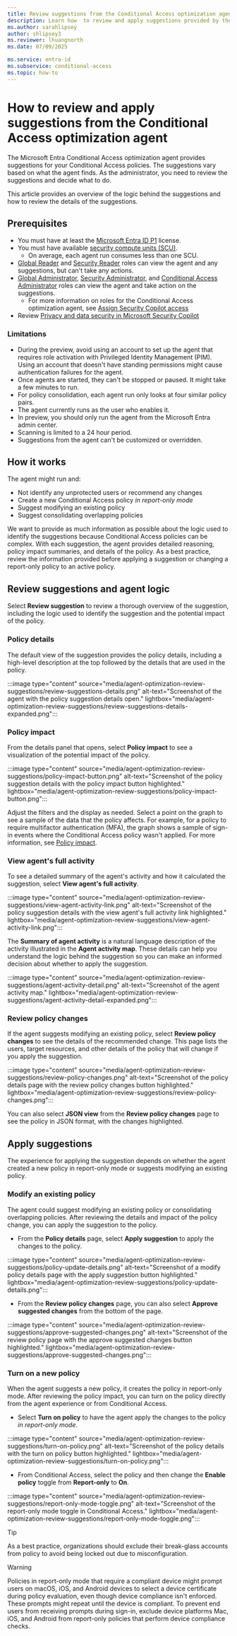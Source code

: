 ```yaml
---
title: Review suggestions from the Conditional Access optimization agent
description: Learn how  to review and apply suggestions provided by the Security Copilot for Microsoft Entra optimization agent.
ms.author: sarahlipsey
author: shlipsey3
ms.reviewer: lhuangnorth
ms.date: 07/09/2025

ms.service: entra-id
ms.subservice: conditional-access
ms.topic: how-to
---
```


# How to review and apply suggestions from the Conditional Access optimization agent

The Microsoft Entra Conditional Access optimization agent provides suggestions for your Conditional Access policies. The suggestions vary based on what the agent finds. As the administrator, you need to review the suggestions and decide what to do.

This article provides an overview of the logic behind the suggestions and how to review the details of the suggestions.

## Prerequisites

- You must have at least the [Microsoft Entra ID P1](overview.md#license-requirements) license.
- You must have available [security compute units (SCU)](/copilot/security/manage-usage).
  - On average, each agent run consumes less than one SCU.
- [Global Reader](../../identity/role-based-access-control/permissions-reference.md#global-reader) and [Security Reader](../../identity/role-based-access-control/permissions-reference.md#security-reader) roles can view the agent and any suggestions, but can't take any actions.
- [Global Administrator](../../identity/role-based-access-control/permissions-reference.md#global-administrator), [Security Administrator](../../identity/role-based-access-control/permissions-reference.md#security-administrator), and [Conditional Access Administrator](../../identity/role-based-access-control/permissions-reference.md#conditional-access-administrator) roles can view the agent and take action on the suggestions.
  - For more information on roles for the Conditional Access optimization agent, see [Assign Security Copilot access](/copilot/security/authentication#assign-security-copilot-access)
- Review [Privacy and data security in Microsoft Security Copilot](/copilot/security/privacy-data-security)

### Limitations

- During the preview, avoid using an account to set up the agent that requires role activation with Privileged Identity Management (PIM). Using an account that doesn't have standing permissions might cause authentication failures for the agent.
- Once agents are started, they can't be stopped or paused. It might take a few minutes to run.
- For policy consolidation, each agent run only looks at four similar policy pairs.
- The agent currently runs as the user who enables it.
- In preview, you should only run the agent from the Microsoft Entra admin center.
- Scanning is limited to a 24 hour period.
- Suggestions from the agent can't be customized or overridden.

## How it works

The agent might run and:

- Not identify any unprotected users or recommend any changes
- Create a new Conditional Access policy *in report-only mode*
- Suggest modifying an existing policy
- Suggest consolidating overlapping policies

We want to provide as much information as possible about the logic used to identify the suggestions because Conditional Access policies can be complex. With each suggestion, the agent provides detailed reasoning, policy impact summaries, and details of the policy. As a best practice, review the information provided before applying a suggestion or changing a report-only policy to an active policy.

## Review suggestions and agent logic

Select **Review suggestion** to review a thorough overview of the suggestion, including the logic used to identify the suggestion and the potential impact of the policy.

### Policy details

The default view of the suggestion provides the policy details, including a high-level description at the top followed by the details that are used in the policy.

:::image type="content" source="media/agent-optimization-review-suggestions/review-suggestions-details.png" alt-text="Screenshot of the agent with the policy suggestion details open." lightbox="media/agent-optimization-review-suggestions/review-suggestions-details-expanded.png":::

### Policy impact

From the details panel that opens, select **Policy impact** to see a visualization of the potential impact of the policy.

:::image type="content" source="media/agent-optimization-review-suggestions/policy-impact-button.png" alt-text="Screenshot of the policy suggestion details with the policy impact button highlighted." lightbox="media/agent-optimization-review-suggestions/policy-impact-button.png":::

Adjust the filters and the display as needed. Select a point on the graph to see a sample of the data that the policy affects. For example, for a policy to require multifactor authentication (MFA), the graph shows a sample of sign-in events where the Conditional Access policy wasn't applied. For more information, see [Policy impact](concept-conditional-access-report-only.md#reviewing-results).

### View agent's full activity

To see a detailed summary of the agent's activity and how it calculated the suggestion, select **View agent's full activity**.

:::image type="content" source="media/agent-optimization-review-suggestions/view-agent-activity-link.png" alt-text="Screenshot of the policy suggestion details with the view agent's full activity link highlighted." lightbox="media/agent-optimization-review-suggestions/view-agent-activity-link.png":::

The **Summary of agent activity** is a natural language description of the activity illustrated in the **Agent activity map**. These details can help you understand the logic behind the suggestion so you can make an informed decision about whether to apply the suggestion.

:::image type="content" source="media/agent-optimization-review-suggestions/agent-activity-detail.png" alt-text="Screenshot of the agent activity map." lightbox="media/agent-optimization-review-suggestions/agent-activity-detail-expanded.png":::

### Review policy changes

If the agent suggests modifying an existing policy, select **Review policy changes** to see the details of the recommended change. This page lists the users, target resources, and other details of the policy that will change if you apply the suggestion.

:::image type="content" source="media/agent-optimization-review-suggestions/review-policy-changes.png" alt-text="Screenshot of the policy details page with the review policy changes button highlighted." lightbox="media/agent-optimization-review-suggestions/review-policy-changes.png":::

You can also select **JSON view** from the **Review policy changes** page to see the policy in JSON format, with the changes highlighted.

## Apply suggestions

The experience for applying the suggestion depends on whether the agent created a new policy in report-only mode or suggests modifying an existing policy.

### Modify an existing policy

The agent could suggest modifying an existing policy or consolidating overlapping policies. After reviewing the details and impact of the policy change, you can apply the suggestion to the policy.

- From the **Policy details** page, select **Apply suggestion** to apply the changes to the policy.

:::image type="content" source="media/agent-optimization-review-suggestions/policy-update-details.png" alt-text="Screenshot of a modify policy details page with the apply suggestion button highlighted." lightbox="media/agent-optimization-review-suggestions/policy-update-details.png":::

- From the **Review policy changes** page, you can also select **Approve suggested changes** from the bottom of the page.

:::image type="content" source="media/agent-optimization-review-suggestions/approve-suggested-changes.png" alt-text="Screenshot of the review policy page with the approve suggested changes button highlighted." lightbox="media/agent-optimization-review-suggestions/approve-suggested-changes.png":::

### Turn on a new policy

When the agent suggests a new policy, it creates the policy in report-only mode. After reviewing the policy impact, you can turn on the policy directly from the agent experience or from Conditional Access.

- Select **Turn on policy** to have the agent apply the changes to the policy *in report-only mode*.

:::image type="content" source="media/agent-optimization-review-suggestions/turn-on-policy.png" alt-text="Screenshot of the policy details with the turn on policy button highlighted." lightbox="media/agent-optimization-review-suggestions/turn-on-policy.png":::

- From Conditional Access, select the policy and then change the **Enable policy** toggle from **Report-only** to **On**.

:::image type="content" source="media/agent-optimization-review-suggestions/report-only-mode-toggle.png" alt-text="Screenshot of the report-only mode toggle in Conditional Access." lightbox="media/agent-optimization-review-suggestions/report-only-mode-toggle.png":::

> [!TIP]
> As a best practice, organizations should exclude their break-glass accounts from policy to avoid being locked out due to misconfiguration.

> [!WARNING]
> Policies in report-only mode that require a compliant device might prompt users on macOS, iOS, and Android devices to select a device certificate during policy evaluation, even though device compliance isn't enforced. These prompts might repeat until the device is compliant. To prevent end users from receiving prompts during sign-in, exclude device platforms Mac, iOS, and Android from report-only policies that perform device compliance checks.